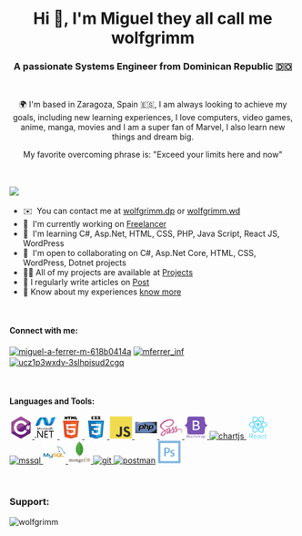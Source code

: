 <h1 align="center">Hi 👋, I'm Miguel they all call me wolfgrimm</h1>
<h3 align="center">A passionate Systems Engineer from Dominican Republic 🇩🇴</h3>

<br/>

<p align="center">🌍  I'm based in Zaragoza, Spain 🇪🇸, I am always looking to achieve my goals, including new learning experiences, I love computers, video games, anime, manga, movies and I am a super fan of Marvel, I also learn new things and dream big.<p>
<p align="center">My favorite overcoming phrase is: "Exceed your limits here and now"</p>

<br/>
<br/>

<img src="https://wolfgrimm.com/wp-content/uploads/2022/09/cropped-cropped-Logo_WolfGrimm.png">


*   ✉️  You can contact me at [wolfgrimm.dp](mailto:wolfgrimm.dp@gmail.com) or [wolfgrimm.wd](mailto:wolfgrimm.wd@gmail.com)
*   🚀  I'm currently working on [Freelancer](https://wolfgrimm.com/)
*   🧠  I'm learning C#, Asp.Net, HTML, CSS, PHP, Java Script, React JS, WordPress
*   🤝  I'm open to collaborating on C#, Asp.Net Core, HTML, CSS, WordPress, Dotnet projects
*   👨‍💻 All of my projects are available at [Projects](https://wolfgrimm.com/)
*   📝 I regularly write articles on [Post](https://wolfgrimm.com/)
*   📄 Know about my experiences [know more](https://wolfgrimm.com/)

<br/>

<h4 align="left">Connect with me:</h4>
<p align="left">
<a href="https://linkedin.com/in/miguel-angel-ferrer-wolfgrimm" target="blank"><img align="center" src="https://raw.githubusercontent.com/rahuldkjain/github-profile-readme-generator/master/src/images/icons/Social/linked-in-alt.svg" alt="miguel-a-ferrer-m-618b0414a" height="30" width="40" /></a>
<a href="https://instagram.com/mferrer_inf" target="blank"><img align="center" src="https://raw.githubusercontent.com/rahuldkjain/github-profile-readme-generator/master/src/images/icons/Social/instagram.svg" alt="mferrer_inf" height="30" width="40" /></a>
<a href="https://www.youtube.com/c/ucz1p3wxdv-3slhpisud2cgq" target="blank"><img align="center" src="https://raw.githubusercontent.com/rahuldkjain/github-profile-readme-generator/master/src/images/icons/Social/youtube.svg" alt="ucz1p3wxdv-3slhpisud2cgq" height="30" width="40" /></a>
</p>

<br/>

<h4 align="left">Languages and Tools:</h4>

<p align="left">
<a href="https://www.w3schools.com/cs/" target="_blank" rel="noreferrer"> <img src="https://raw.githubusercontent.com/devicons/devicon/master/icons/csharp/csharp-original.svg" alt="csharp" width="40" height="40"/> </a> 
<a href="https://dotnet.microsoft.com/" target="_blank" rel="noreferrer"> <img src="https://raw.githubusercontent.com/devicons/devicon/master/icons/dot-net/dot-net-original-wordmark.svg" alt="dotnet" width="40" height="40"/> </a> 
<a href="https://www.w3.org/html/" target="_blank" rel="noreferrer"> <img src="https://raw.githubusercontent.com/devicons/devicon/master/icons/html5/html5-original-wordmark.svg" alt="html5" width="40" height="40"/> </a> 
<a href="https://www.w3schools.com/css/" target="_blank" rel="noreferrer"> <img src="https://raw.githubusercontent.com/devicons/devicon/master/icons/css3/css3-original-wordmark.svg" alt="css3" width="40" height="40"/> </a>
<a href="https://developer.mozilla.org/en-US/docs/Web/JavaScript" target="_blank" rel="noreferrer"> <img src="https://raw.githubusercontent.com/devicons/devicon/master/icons/javascript/javascript-original.svg" alt="javascript" width="40" height="40"/> </a> 
<a href="https://www.php.net" target="_blank" rel="noreferrer"> <img src="https://raw.githubusercontent.com/devicons/devicon/master/icons/php/php-original.svg" alt="php" width="40" height="40"/> </a>
<a href="https://sass-lang.com" target="_blank" rel="noreferrer"> <img src="https://raw.githubusercontent.com/devicons/devicon/master/icons/sass/sass-original.svg" alt="sass" width="40" height="40"/> </a>
<a href="https://getbootstrap.com" target="_blank" rel="noreferrer"> <img src="https://raw.githubusercontent.com/devicons/devicon/master/icons/bootstrap/bootstrap-plain-wordmark.svg" alt="bootstrap" width="40" height="40"/> </a> 
<a href="https://www.chartjs.org" target="_blank" rel="noreferrer"> <img src="https://www.chartjs.org/media/logo-title.svg" alt="chartjs" width="40" height="40"/> </a>
<a href="https://reactjs.org/" target="_blank" rel="noreferrer"> <img src="https://raw.githubusercontent.com/devicons/devicon/master/icons/react/react-original-wordmark.svg" alt="react" width="40" height="40"/> </a>
<a href="https://www.microsoft.com/en-us/sql-server" target="_blank" rel="noreferrer"> <img src="https://www.svgrepo.com/show/303229/microsoft-sql-server-logo.svg" alt="mssql" width="40" height="40"/> </a>
<a href="https://www.mysql.com/" target="_blank" rel="noreferrer"> <img src="https://raw.githubusercontent.com/devicons/devicon/master/icons/mysql/mysql-original-wordmark.svg" alt="mysql" width="40" height="40"/> </a>
<a href="https://www.mongodb.com/" target="_blank" rel="noreferrer"> <img src="https://raw.githubusercontent.com/devicons/devicon/master/icons/mongodb/mongodb-original-wordmark.svg" alt="mongodb" width="40" height="40"/> </a>
 <a href="https://git-scm.com/" target="_blank" rel="noreferrer"> <img src="https://www.vectorlogo.zone/logos/git-scm/git-scm-icon.svg" alt="git" width="40" height="40"/> </a>
 <a href="https://postman.com" target="_blank" rel="noreferrer"> <img src="https://www.vectorlogo.zone/logos/getpostman/getpostman-icon.svg" alt="postman" width="40" height="40"/></a> 
<a href="https://www.photoshop.com/en" target="_blank" rel="noreferrer"> <img src="https://raw.githubusercontent.com/devicons/devicon/master/icons/photoshop/photoshop-line.svg" alt="photoshop" width="40" height="40"/> </a>
</p>
<br/>

<h3 align="left">Support:</h3>
<p><a href="https://www.buymeacoffee.com/wolfgrimm"> <img align="left" src="https://cdn.buymeacoffee.com/buttons/v2/default-yellow.png" height="50" width="210" alt="wolfgrimm" /></a></p><br><br>


